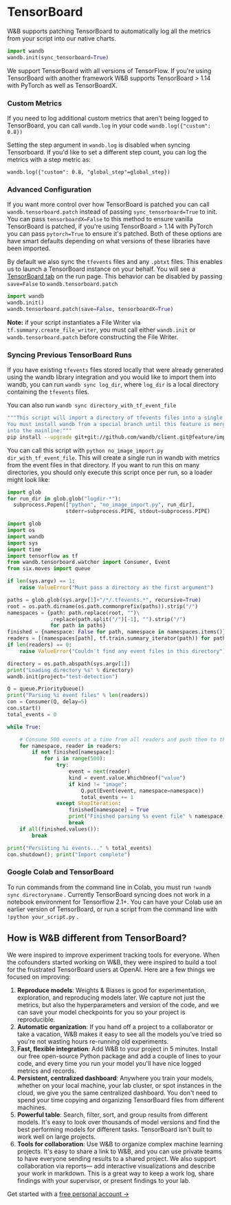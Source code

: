 # TensorBoard

W&B supports patching TensorBoard to automatically log all the metrics from your script into our native charts.

```python
import wandb
wandb.init(sync_tensorboard=True)
```

We support TensorBoard with all versions of TensorFlow. If you're using TensorBoard with another framework W&B supports TensorBoard &gt; 1.14 with PyTorch as well as TensorBoardX.

### Custom Metrics

If you need to log additional custom metrics that aren't being logged to TensorBoard, you can call `wandb.log` in your code `wandb.log({"custom": 0.8})` 

Setting the step argument in `wandb.log` is disabled when syncing Tensorboard. If you'd like to set a different step count, you can log the metrics with a step metric as:

`wandb.log({"custom": 0.8, "global_step"=global_step})`

### Advanced Configuration

If you want more control over how TensorBoard is patched you can call `wandb.tensorboard.patch` instead of passing `sync_tensorboard=True` to init. You can pass `tensorboardX=False` to this method to ensure vanilla TensorBoard is patched, if you're using TensorBoard &gt; 1.14 with PyTorch you can pass `pytorch=True` to ensure it's patched. Both of these options are have smart defaults depending on what versions of these libraries have been imported.

By default we also sync the `tfevents` files and any `.pbtxt` files. This enables us to launch a TensorBoard instance on your behalf. You will see a [TensorBoard tab](https://www.wandb.com/articles/hosted-tensorboard) on the run page. This behavior can be disabled by passing `save=False` to `wandb.tensorboard.patch`

```python
import wandb
wandb.init()
wandb.tensorboard.patch(save=False, tensorboardX=True)
```

**Note:** if your script instantiates a File Writer via `tf.summary.create_file_writer`, you must call either `wandb.init` or `wandb.tensorboard.patch` before constructing the File Writer.

### Syncing Previous TensorBoard Runs

If you have existing `tfevents` files stored locally that were already generated using the wandb library integration and you would like to import them into wandb, you can run `wandb sync log_dir`, where `log_dir` is a local directory containing the `tfevents` files.

You can also run `wandb sync directory_with_tf_event_file`

```bash
"""This script will import a directory of tfevents files into a single W&B run.
You must install wandb from a special branch until this feature is merged
into the mainline:""" 
pip install --upgrade git+git://github.com/wandb/client.git@feature/import#egg=wandb
```

You can call this script with `python no_image_import.py dir_with_tf_event_file`. This will create a single run in wandb with metrics from the event files in that directory. If you want to run this on many directories, you should only execute this script once per run, so a loader might look like:

```python
import glob
for run_dir in glob.glob("logdir-*"):
  subprocess.Popen(["python", "no_image_import.py", run_dir],
                   stderr=subprocess.PIPE, stdout=subprocess.PIPE)
```

```python
import glob
import os
import wandb
import sys
import time
import tensorflow as tf
from wandb.tensorboard.watcher import Consumer, Event
from six.moves import queue

if len(sys.argv) == 1:
    raise ValueError("Must pass a directory as the first argument")

paths = glob.glob(sys.argv[1]+"/*/.tfevents.*", recursive=True)
root = os.path.dirname(os.path.commonprefix(paths)).strip("/")
namespaces = {path: path.replace(root, "")\
              .replace(path.split("/")[-1], "").strip("/")
              for path in paths}
finished = {namespace: False for path, namespace in namespaces.items()}
readers = [(namespaces[path], tf.train.summary_iterator(path)) for path in paths] 
if len(readers) == 0: 
    raise ValueError("Couldn't find any event files in this directory")

directory = os.path.abspath(sys.argv[1])
print("Loading directory %s" % directory)
wandb.init(project="test-detection")

Q = queue.PriorityQueue()
print("Parsing %i event files" % len(readers))
con = Consumer(Q, delay=5)
con.start()
total_events = 0

while True:

    # Consume 500 events at a time from all readers and push them to the queue
    for namespace, reader in readers:
        if not finished[namespace]:
            for i in range(500):
                try:
                    event = next(reader)
                    kind = event.value.WhichOneof("value")
                    if kind != "image":
                        Q.put(Event(event, namespace=namespace))
                        total_events += 1
                except StopIteration:
                    finished[namespace] = True
                    print("Finished parsing %s event file" % namespace)
                    break
    if all(finished.values()):
        break

print("Persisting %i events..." % total_events)
con.shutdown(); print("Import complete")
```

### Google Colab and TensorBoard

To run commands from the command line in Colab, you must run `!wandb sync directoryname` . Currently TensorBoard syncing does not work in a notebook environment for Tensorflow 2.1+. You can have your Colab use an earlier version of TensorBoard, or run a script from the command line with `!python your_script.py` .

## How is W&B different from TensorBoard?

We were inspired to improve experiment tracking tools for everyone. When the cofounders started working on W&B, they were inspired to build a tool for the frustrated TensorBoard users at OpenAI. Here are a few things we focused on improving:

1. **Reproduce models**: Weights & Biases is good for experimentation, exploration, and reproducing models later. We capture not just the metrics, but also the hyperparameters and version of the code, and we can save your model checkpoints for you so your project is reproducible. 
2. **Automatic organization**: If you hand off a project to a collaborator or take a vacation, W&B makes it easy to see all the models you've tried so you're not wasting hours re-running old experiments.
3. **Fast, flexible integration**: Add W&B to your project in 5 minutes. Install our free open-source Python package and add a couple of lines to your code, and every time you run your model you'll have nice logged metrics and records.
4. **Persistent, centralized dashboard**: Anywhere you train your models, whether on your local machine, your lab cluster, or spot instances in the cloud, we give you the same centralized dashboard. You don't need to spend your time copying and organizing TensorBoard files from different machines.
5. **Powerful table**: Search, filter, sort, and group results from different models. It's easy to look over thousands of model versions and find the best performing models for different tasks. TensorBoard isn't built to work well on large projects.
6. **Tools for collaboration**: Use W&B to organize complex machine learning projects. It's easy to share a link to W&B, and you can use private teams to have everyone sending results to a shared project. We also support collaboration via reports— add interactive visualizations and describe your work in markdown. This is a great way to keep a work log, share findings with your supervisor, or present findings to your lab.

Get started with a [free personal account →](http://app.wandb.ai/)

